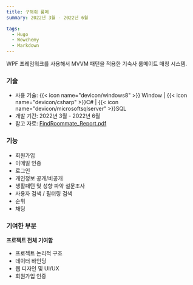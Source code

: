 ```yaml
---
title: 구해줘 룸메
summary: 2022년 3월 - 2022년 6월

tags:
  - Hugo
  - Wowchemy
  - Markdown
---
```


WPF 프레임워크를 사용해서 MVVM 패턴을 적용한 기숙사 룸메이트 매칭 시스템.

### 기술

- 사용 기술: {{< icon name="devicon/windows8" >}} Window | {{< icon name="devicon/csharp" >}}C# | {{< icon name="devicon/microsoftsqlserver" >}}SQL
- 개발 기간: 2022년 3월 - 2022년 6월
- 참고 자료: <a href="/uploads/FindRoommate_Report.pdf" download>FindRoommate_Report.pdf</a>

### 기능

- 회원가입
- 이메일 인증
- 로그인
- 개인정보 공개/비공개
- 생활패턴 및 성향 파악 설문조사
- 사용자 검색 / 필터링 검색
- 순위
- 채팅

### 기여한 부분

**프로젝트 전체 기여함**

- 프로젝트 논리적 구조
- 데이터 바인딩
- 웹 디자인 및 UI/UX
- 회원가입 인증
